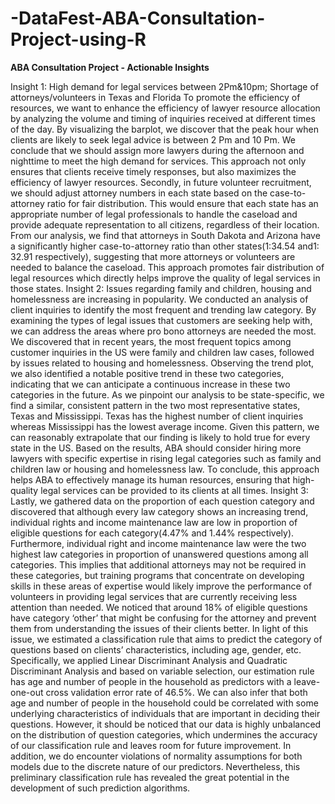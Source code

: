# -DataFest-ABA-Consultation-Project-using-R
**ABA Consultation Project - Actionable Insights**

Insight 1: High demand for legal services between 2Pm&10pm; Shortage of
attorneys/volunteers in Texas and Florida
To promote the efficiency of resources, we want to enhance the efficiency of lawyer resource
allocation by analyzing the volume and timing of inquiries received at different times of the day. By
visualizing the barplot, we discover that the peak hour when clients are likely to seek legal advice is
between 2 Pm and 10 Pm. We conclude that we should assign more lawyers during the afternoon and
nighttime to meet the high demand for services. This approach not only ensures that clients receive
timely responses, but also maximizes the efficiency of lawyer resources.
Secondly, in future volunteer recruitment, we should adjust attorney numbers in each state based on
the case-to-attorney ratio for fair distribution. This would ensure that each state has an appropriate
number of legal professionals to handle the caseload and provide adequate representation to all
citizens, regardless of their location. From our analysis, we find that attorneys in South Dakota and
Arizona have a significantly higher case-to-attorney ratio than other states(1:34.54 and1: 32.91
respectively), suggesting that more attorneys or volunteers are needed to balance the caseload. This
approach promotes fair distribution of legal resources which directly helps improve the quality of legal
services in those states.
Insight 2: Issues regarding family and children, housing and homelessness are increasing in
popularity.
We conducted an analysis of client inquiries to identify the most frequent and trending law category.
By examining the types of legal issues that customers are seeking help with, we can address the
areas where pro bono attorneys are needed the most. We discovered that in recent years, the most
frequent topics among customer inquiries in the US were family and children law cases, followed by
issues related to housing and homelessness. Observing the trend plot, we also identified a notable
positive trend in these two categories, indicating that we can anticipate a continuous increase in these
two categories in the future. As we pinpoint our analysis to be state-specific, we find a similar,
consistent pattern in the two most representative states, Texas and Mississippi. Texas has the highest
number of client inquiries whereas Mississippi has the lowest average income. Given this pattern, we
can reasonably extrapolate that our finding is likely to hold true for every state in the US. Based on the
results, ABA should consider hiring more lawyers with specific expertise in rising legal categories such
as family and children law or housing and homelessness law. To conclude, this approach helps ABA
to effectively manage its human resources, ensuring that high-quality legal services can be provided
to its clients at all times.
Insight 3:
Lastly, we gathered data on the proportion of each question category and discovered that although
every law category shows an increasing trend, individual rights and income maintenance law are low
in proportion of eligible questions for each category(4.47% and 1.44% respectively). Furthermore,
individual right and income maintenance law were the two highest law categories in proportion of
unanswered questions among all categories. This implies that additional attorneys may not be
required in these categories, but training programs that concentrate on developing skills in these
areas of expertise would likely improve the performance of volunteers in providing legal services that
are currently receiving less attention than needed.
We noticed that around 18% of eligible questions have category ‘other’ that might be confusing for the
attorney and prevent them from understanding the issues of their clients better. In light of this issue,
we estimated a classification rule that aims to predict the category of questions based on clients’
characteristics, including age, gender, etc. Specifically, we applied Linear Discriminant Analysis and
Quadratic Discriminant Analysis and based on variable selection, our estimation rule has age and
number of people in the household as predictors with a leave-one-out cross validation error rate of
46.5%. We can also infer that both age and number of people in the household could be correlated
with some underlying characteristics of individuals that are important in deciding their questions.
However, it should be noticed that our data is highly unbalanced on the distribution of question
categories, which undermines the accuracy of our classification rule and leaves room for future
improvement. In addition, we do encounter violations of normality assumptions for both models due to
the discrete nature of our predictors. Nevertheless, this preliminary classification rule has revealed the
great potential in the development of such prediction algorithms.
